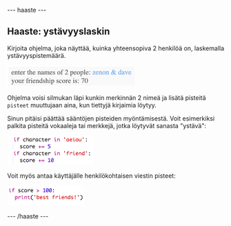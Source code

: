 \--- haaste \---

## Haaste: ystävyyslaskin

Kirjoita ohjelma, joka näyttää, kuinka yhteensopiva 2 henkilöä on, laskemalla ystävyyspistemäärä.

![kuvakaappaus](images/messages-friends.png)

Ohjelma voisi silmukan läpi kunkin merkinnän 2 nimeä ja lisätä pisteitä `pisteet` muuttujaan aina, kun tiettyjä kirjaimia löytyy.

Sinun pitäisi päättää sääntöjen pisteiden myöntämisestä. Voit esimerkiksi palkita pisteitä vokaaleja tai merkkejä, jotka löytyvät sanasta "ystävä":

![kuvakaappaus](images/messages-friends-code.png)

Voit myös antaa käyttäjälle henkilökohtaisen viestin pisteet:

![kuvakaappaus](images/messages-best-friends.png)

\--- /haaste \---